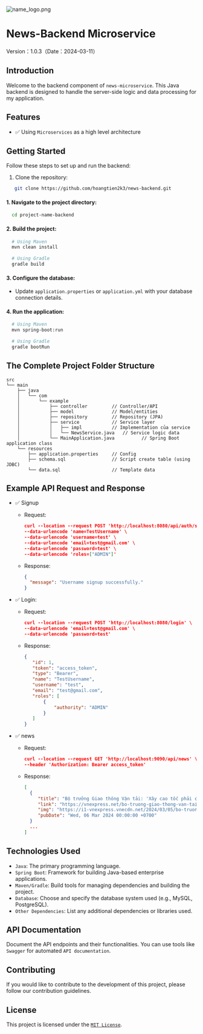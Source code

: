 ![name_logo.png](..%2Fnews-app%2Fapp%2Fsrc%2Fmain%2Fres%2Fdrawable%2Fname_logo.png)

# News-Backend Microservice
Version：1.0.3（Date：2024-03-11）

## Introduction
Welcome to the backend component of `news-microservice`. This Java backend is designed to handle the server-side logic and data processing for my application.

## Features
- ✅ Using `Microservices` as a high level architecture

## Getting Started
Follow these steps to set up and run the backend:

1. Clone the repository:
```bash
   git clone https://github.com/hoangtien2k3/news-backend.git
```

#### 1. Navigate to the project directory:
```bash
  cd project-name-backend
```

#### 2. Build the project:
```bash
  # Using Maven
  mvn clean install
  
  # Using Gradle
  gradle build
```

#### 3. Configure the database:
- Update `application.properties` or `application.yml` with your database connection details.


#### 4. Run the application:
```bash
  # Using Maven
  mvn spring-boot:run
  
  # Using Gradle
  gradle bootRun
```

## The Complete Project Folder Structure
```text
src
└── main
    ├── java
    │   └── com
    │       └── example
    │           ├── controller         // Controller/API
    │           ├── model              // Model/entities
    │           ├── repository         // Repository (JPA)
    │           ├── service            // Service layer
    │           │   ├── impl           // Implementation của service
    │           │   └── NewsService.java   // Service logic data
    │           └── MainApplication.java          // Spring Boot application class
    └── resources
        ├── application.properties     // Config
        ├── schema.sql                 // Script create table (using JDBC)
        └── data.sql                   // Template data
```

## Example API Request and Response

- ✅ Signup
  - Request: 
    ```json
    curl --location --request POST 'http://localhost:8080/api/auth/signup' \
    --data-urlencode 'name=TestUsername' \
    --data-urlencode 'username=test' \
    --data-urlencode 'email=test@gmail.com' \
    --data-urlencode 'password=test' \
    --data-urlencode 'roles=["ADMIN"]'
    ```
  - Response:
    ```json
    {
      "message": "Username signup successfully."
    }
    ```

- ✅ Login:
    - Request:
        ```json
        curl --location --request POST 'http://localhost:8080/login' \
        --data-urlencode 'email=test@gmail.com' \
        --data-urlencode 'password=test'
        ```
      
    - Response:
        ```json
        {
           "id": 1,
           "token": "access_token",
           "type": "Bearer",
           "name": "TestUsername",
           "username": "test",
           "email": "test@gmail.com",
           "roles": [
               {
                   "authority": "ADMIN"
               }
           ]
        }
        ```

- ✅ news
  - Request:
    ```json
    curl --location --request GET 'http://localhost:9090/api/news' \
    --header 'Authorization: Bearer access_token'
    ```
    
  - Response:
    ```json
    [
      {
         "title": "Bộ trưởng Giao thông Vận tải: 'Xây cao tốc phải có trạm dừng nghỉ'",
         "link": "https://vnexpress.net/bo-truong-giao-thong-van-tai-xay-cao-toc-phai-co-tram-dung-nghi-4718836.html",
         "img": "https://i1-vnexpress.vnecdn.net/2024/03/05/bo-truong-thang-1871-170965365-7191-8931-1709655295.jpg?w=1200&h=0&q=100&dpr=1&fit=crop&s=WR6GddepVipQNOYDWY4wVw",
         "pubDate": "Wed, 06 Mar 2024 00:00:00 +0700"
      }
      ...
    ]
    ```


## Technologies Used
- `Java`: The primary programming language.
- `Spring Boot`: Framework for building Java-based enterprise applications.
- `Maven/Gradle`: Build tools for managing dependencies and building the project.
- `Database`: Choose and specify the database system used (e.g., MySQL, PostgreSQL).
- `Other Dependencies`: List any additional dependencies or libraries used.

## API Documentation
Document the API endpoints and their functionalities. You can use tools like `Swagger` for automated `API documentation`.

## Contributing
If you would like to contribute to the development of this project, please follow our contribution guidelines.

## License
This project is licensed under the [`MIT License`](LICENSE).

